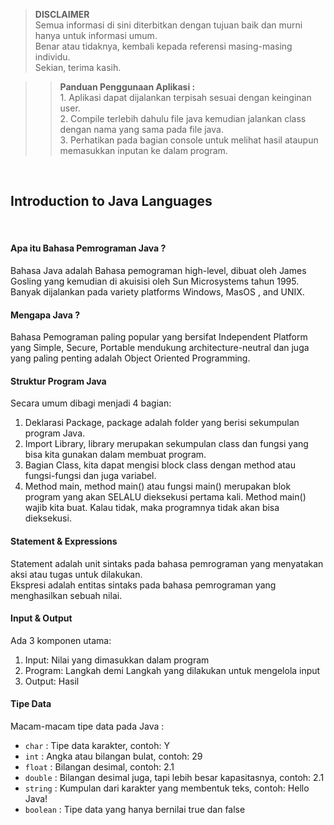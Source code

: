 >**DISCLAIMER**\
>Semua informasi di sini diterbitkan dengan tujuan baik dan murni hanya untuk informasi umum.\
>Benar atau tidaknya, kembali kepada referensi masing-masing individu.\
>Sekian, terima kasih.

>>**Panduan Penggunaan Aplikasi :**\
>		1. Aplikasi dapat dijalankan terpisah sesuai dengan keinginan user.\
>		2. Compile terlebih dahulu file java kemudian jalankan class dengan nama yang sama pada file java.\
>		3. Perhatikan pada bagian console untuk melihat hasil ataupun memasukkan inputan ke dalam program.

&nbsp;
## Introduction to Java Languages

&nbsp;
#### Apa itu Bahasa Pemrograman Java ?
Bahasa Java adalah Bahasa pemograman high-level, dibuat oleh James Gosling yang kemudian di akuisisi oleh  Sun Microsystems  tahun 1995. Banyak dijalankan pada variety platforms Windows, MasOS , and UNIX.

#### Mengapa Java ?
Bahasa Pemograman paling popular yang bersifat Independent Platform yang Simple, Secure, Portable mendukung architecture-neutral dan juga yang paling penting adalah Object Oriented Programming.

#### Struktur Program Java
Secara umum dibagi menjadi 4 bagian:
1. Deklarasi Package, package adalah  folder yang berisi sekumpulan program Java.
2. Import Library, library merupakan sekumpulan class dan fungsi yang bisa kita gunakan dalam membuat program.
3. Bagian Class, kita dapat mengisi block class dengan method atau fungsi-fungsi dan juga variabel.
4. Method main, method main() atau fungsi main() merupakan blok program yang akan SELALU dieksekusi pertama kali. Method main() wajib kita buat. Kalau tidak, maka programnya tidak akan bisa dieksekusi.

#### Statement & Expressions
Statement adalah unit sintaks pada bahasa pemrograman yang menyatakan aksi atau tugas untuk dilakukan.\
Ekspresi adalah entitas sintaks pada bahasa pemrograman yang menghasilkan sebuah nilai.

#### Input & Output
Ada 3 komponen utama:
1. Input: Nilai yang dimasukkan dalam program
2. Program: Langkah demi Langkah yang dilakukan untuk mengelola input
3. Output: Hasil

#### Tipe Data
Macam-macam tipe data pada Java :
- `char` : Tipe data karakter, contoh: Y
- `int` : Angka atau bilangan bulat, contoh: 29
- `float` : Bilangan desimal, contoh: 2.1
- `double` : Bilangan desimal juga, tapi lebih besar kapasitasnya, contoh: 2.1
- `string` : Kumpulan dari karakter yang membentuk teks, contoh: Hello Java!
- `boolean` : Tipe data yang hanya bernilai true dan false

&nbsp;
